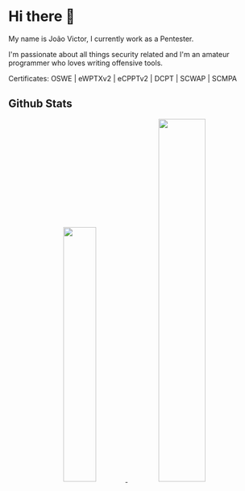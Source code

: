 # Hi there 👋

My name is João Victor, I currently work as a Pentester.

I'm passionate about all things security related and I'm an amateur programmer who loves writing offensive tools.

Certificates: OSWE | eWPTXv2 | eCPPTv2 | DCPT | SCWAP | SCMPA

<h2> Github Stats </h2>

<div align="center">
  <a href="https://github.com/joaoviictorti">
  <img width="36%" src="https://github-readme-stats.vercel.app/api/top-langs/?username=joaoviictorti&layout=compact&theme=tokyonight"/>
  <img width="43%" src="https://github-readme-stats.vercel.app/api?username=joaoviictorti&show_icons=true&theme=tokyonight"/>
</div>
